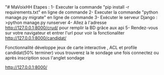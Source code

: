 "# MaVoixHH
Etapes :
1- Executer la commande "pip install -r requirements.txt" en ligne de commande
2- Executer la commande "python manage.py migrate" en ligne de commande
3- Exécuter le serveur Django : >python manage.py runserver
4- Allez à l'adresse http://127.0.0.1:8000/crud/ pour remplir la BD grâce aux api
5- Rendez-vous sur votre navigateur et entrer l'url pour voir la fonctionaliter 
    http://127.0.0.1:8000/candidat/

Fonctionnalité développe jeux de carte interactive , ACL et profile candidat(50% terminer) vous trouverez la le sondage une fois connectez ou après inscription sous l'anglet sondage 

http://127.0.0.1:8000/
